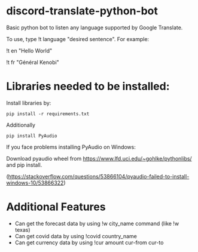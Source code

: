 # discord-translate-python-bot
Basic python bot to listen any language supported by Google Translate. 

To use, type !t language "desired sentence". For example: 

!t en "Hello World"

!t fr "Général Kenobi"

# Libraries needed to be installed: 
Install libraries by:
```
pip install -r requirements.txt
```
Additionally

```
pip install PyAudio
```

If you face problems installing PyAudio on Windows:

Download pyaudio wheel from https://www.lfd.uci.edu/~gohlke/pythonlibs/ and pip install.

(https://stackoverflow.com/questions/53866104/pyaudio-failed-to-install-windows-10/53866322)


# Additional Features

* Can get the forecast data by using !w city_name command (like !w texas)
* Can get covid data by using !covid country_name
* Can get currency data by using !cur amount cur-from cur-to
